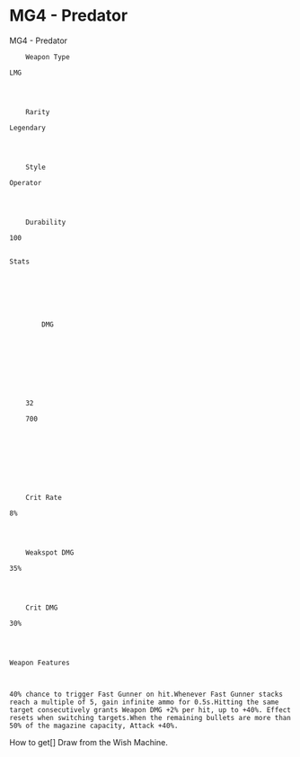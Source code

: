 # MG4 - Predator

MG4 - Predator


	
		
		
	
	



	
		Weapon Type
	
	LMG



	
		Rarity
	
	Legendary



	
		Style
	
	Operator



	
		Durability
	
	100


	Stats

	
	
	
	
		
		
			DMG
		
			 
		
		
	
	
	
	
	
		32
	
		700
	
	
	





	
		Crit Rate
	
	8%



	
		Weakspot DMG
	
	35%



	
		Crit DMG
	
	30%




	Weapon Features


	
	40% chance to trigger Fast Gunner on hit.Whenever Fast Gunner stacks reach a multiple of 5, gain infinite ammo for 0.5s.Hitting the same target consecutively grants Weapon DMG +2% per hit, up to +40%. Effect resets when switching targets.When the remaining bullets are more than 50% of the magazine capacity, Attack +40%.







How to get[]
Draw from the Wish Machine.
